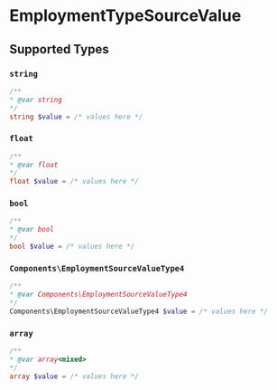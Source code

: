 # EmploymentTypeSourceValue


## Supported Types

### `string`

```php
/**
* @var string
*/
string $value = /* values here */
```

### `float`

```php
/**
* @var float
*/
float $value = /* values here */
```

### `bool`

```php
/**
* @var bool
*/
bool $value = /* values here */
```

### `Components\EmploymentSourceValueType4`

```php
/**
* @var Components\EmploymentSourceValueType4
*/
Components\EmploymentSourceValueType4 $value = /* values here */
```

### `array`

```php
/**
* @var array<mixed>
*/
array $value = /* values here */
```

